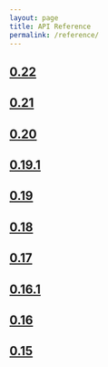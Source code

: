 ```yaml
---
layout: page
title: API Reference
permalink: /reference/
---
```


<!-- MARKER -->
## [0.22](../api/0.22/index)
## [0.21](../api/0.21/index)
## [0.20](../api/0.20/index)
## [0.19.1](../api/0.19.1/index)
## [0.19](../api/0.19/index)
## [0.18](../api/0.18/index)
## [0.17](../api/0.17/index)
## [0.16.1](../api/0.16.1/index)
## [0.16](../api/0.16/index)
## [0.15](../api/0.15/index)
